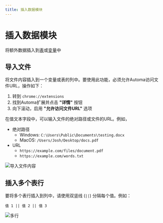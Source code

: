 ```yaml
---
title: 插入数据模块
---
```


# 插入数据模块

将额外数据插入到[表](../workflow/table.md)或[变量](../workflow/variables.md)中

## 导入文件
将文件内容插入到一个变量或表的列中。要使用此功能，必须允许Automa访问文件URL，操作如下：

1. 转到 `chrome://extensions`
2. 找到Automa扩展并点击 **"详情"** 按钮
3. 向下滚动，启用 **"允许访问文件URL"** 选项

在值文本字段中，可以输入文件的绝对路径或文件的URL。例如，

- 绝对路径
	- Windows: `C:\Users\Public\Documents\testing.docx`
	- MacOS: `/Users/Josh/Desktop/docs.pdf`
- URL
	- `https://example.com/files/document.pdf`
	- `https://example.com/words.txt`

![导入文件内容](/images/blocks/insner_2_mrslmt.png)

## 插入多个表行
要将多个表行插入到列中，请使用双竖线 (`||`) 分隔每个值。例如：

```
值 1 || 值 2 || 值 3
```
![多行](/images/blocks/fieqmvqf5kb5seudggp4.png)